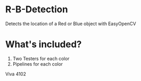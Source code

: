 # R-B-Detection
Detects the location of a Red or Blue object with EasyOpenCV

# What's included?

1. Two Testers for each color
2. Pipelines for each color

Viva 4102
